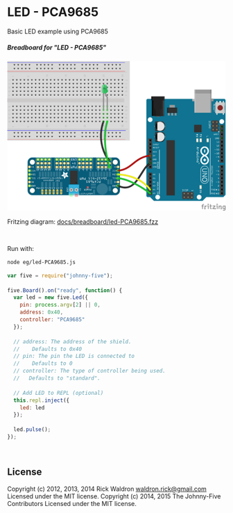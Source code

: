 <!--remove-start-->

# LED - PCA9685

<!--remove-end-->


Basic LED example using PCA9685





##### Breadboard for "LED - PCA9685"



![docs/breadboard/led-PCA9685.png](breadboard/led-PCA9685.png)<br>

Fritzing diagram: [docs/breadboard/led-PCA9685.fzz](breadboard/led-PCA9685.fzz)

&nbsp;




Run with:
```bash
node eg/led-PCA9685.js
```


```javascript
var five = require("johnny-five");

five.Board().on("ready", function() {
  var led = new five.Led({
    pin: process.argv[2] || 0,
    address: 0x40,
    controller: "PCA9685"
  });

  // address: The address of the shield.
  //    Defaults to 0x40
  // pin: The pin the LED is connected to
  //    Defaults to 0
  // controller: The type of controller being used.
  //   Defaults to "standard".

  // Add LED to REPL (optional)
  this.repl.inject({
    led: led
  });

  led.pulse();
});

```








&nbsp;

<!--remove-start-->

## License
Copyright (c) 2012, 2013, 2014 Rick Waldron <waldron.rick@gmail.com>
Licensed under the MIT license.
Copyright (c) 2014, 2015 The Johnny-Five Contributors
Licensed under the MIT license.

<!--remove-end-->
